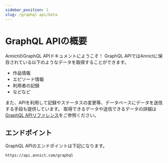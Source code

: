 ```yaml
---
sidebar_position: 1
slug: /graphql-api/beta
---
```


# GraphQL APIの概要

AnnictのGraphQL APIドキュメントにようこそ！
GraphQL APIではAnnictに保存されている以下のようなデータを取得することができます。

- 作品情報
- エピソード情報
- 利用者の記録
- などなど

また、APIを利用して記録やステータスの変更等、データベースにデータを送信する手段も提供しています。
取得できるデータや送信できるデータの詳細は<a href="/docs/graphql-api/beta/reference/" target="_blank">GraphQL APIリファレンス</a>をご参照ください。

## エンドポイント

GraphQL APIのエンドポイントは下記になります。

```
https://api.annict.com/graphql
```
